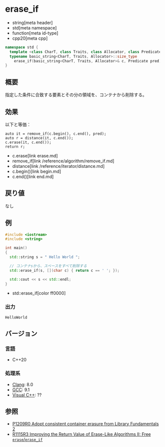 # erase_if
* string[meta header]
* std[meta namespace]
* function[meta id-type]
* cpp20[meta cpp]

```cpp
namespace std {
  template <class CharT, class Traits, class Allocator, class Predicate>
  typename basic_string<CharT, Traits, Allocator>::size_type
    erase_if(basic_string<CharT, Traits, Allocator>& c, Predicate pred);
}
```

## 概要
指定した条件に合致する要素とその分の領域を、コンテナから削除する。


## 効果
以下と等価：

```
auto it = remove_if(c.begin(), c.end(), pred);
auto r = distance(it, c.end());
c.erase(it, c.end());
return r;
```
* c.erase[link erase.md]
* remove_if[link /reference/algorithm/remove_if.md]
* distance[link /reference/iterator/distance.md]
* c.begin()[link begin.md]
* c.end()[link end.md]


## 戻り値
なし


## 例
```cpp example
#include <iostream>
#include <string>

int main()
{
  std::string s = " Hello World ";

  // コンテナsから、スペースをすべて削除する
  std::erase_if(s, [](char c) { return c == ' '; });

  std::cout << s << std::endl;
}
```
* std::erase_if[color ff0000]

### 出力
```
HelloWorld
```

## バージョン
### 言語
- C++20

### 処理系
- [Clang](/implementation.md#clang): 8.0
- [GCC](/implementation.md#gcc): 9.1
- [Visual C++](/implementation.md#visual_cpp): ??


## 参照
- [P1209R0 Adopt consistent container erasure from Library Fundamentals 2](http://www.open-std.org/jtc1/sc22/wg21/docs/papers/2018/p1209r0.html)
- [R1115R3 Improving the Return Value of Erase-Like Algorithms II: Free `erase`/`erase_if`](http://www.open-std.org/jtc1/sc22/wg21/docs/papers/2019/p1115r3.pdf)
